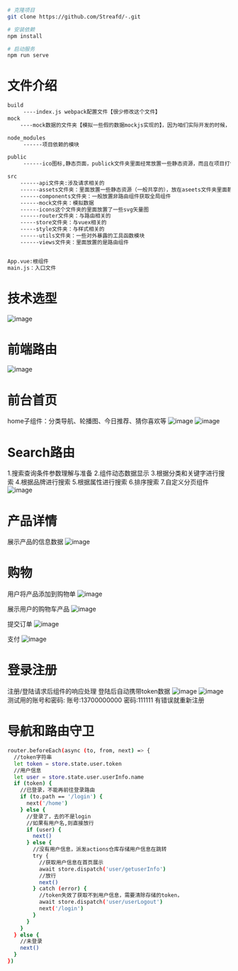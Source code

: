 ```bash
# 克隆项目
git clone https://github.com/Streafd/-.git

# 安装依赖
npm install

# 启动服务
npm run serve
```


# 文件介绍
```bash
build
     ----index.js webpack配置文件【很少修改这个文件】
mock
    ----mock数据的文件夹【模拟一些假的数据mockjs实现的】，因为咱们实际开发的时候，利用的是真是接口

node_modules
     ------项目依赖的模块

public
     ------ico图标,静态页面，publick文件夹里面经常放置一些静态资源，而且在项目打包的时候webpack不会编译这个文件夹，原封不动的打包到dist文件夹里面

src
    ------api文件夹:涉及请求相关的
    ------assets文件夹：里面放置一些静态资源（一般共享的），放在aseets文件夹里面静态资源，在webpack打包的时候，会进行编译
    ------components文件夹：一般放置非路由组件获取全局组件
    ------mock文件夹：模拟数据
    ------icons这个文件夹的里面放置了一些svg矢量图
    ------router文件夹：与路由相关的
    -----store文件夹：与vuex相关的
    -----style文件夹：与样式相关的
    ------utils文件夹：一些对外暴露的工具函数模块
    ------views文件夹：里面放置的是路由组件


App.vue:根组件
main.js：入口文件
```

# 技术选型
![image](https://github.com/Streafd/DeomImg/blob/master/qiantai/1688566486784.png)

# 前端路由
![image](https://github.com/Streafd/DeomImg/blob/master/qiantai/1688565370066.png)

# 前台首页
home子组件：分类导航、轮播图、今日推荐、猜你喜欢等
![image](https://github.com/Streafd/DeomImg/blob/master/qiantai/1688457596364.png)
![image](https://github.com/Streafd/DeomImg/blob/master/qiantai/1688457639572.png)

# Search路由
1.搜索查询条件参数理解与准备 2.组件动态数据显示 3.根据分类和关键字进行搜索 4.根据品牌进行搜索 5.根据属性进行搜索 6.排序搜索 7.自定义分页组件
![image](https://github.com/Streafd/DeomImg/blob/master/qiantai/1688457721546.png)

# 产品详情
展示产品的信息数据
![image](https://github.com/Streafd/DeomImg/blob/master/qiantai/1688457877686.png)

# 购物
用户将产品添加到购物单
![image](https://github.com/Streafd/DeomImg/blob/master/qiantai/1688457943539.png)

展示用户的购物车产品
![image](https://github.com/Streafd/DeomImg/blob/master/qiantai/1688457971969.png)

提交订单
![image](https://github.com/Streafd/DeomImg/blob/master/qiantai/1688458000495.png)

支付
![image](https://github.com/Streafd/DeomImg/blob/master/qiantai/1688458049181.png)

# 登录注册
注册/登陆请求后组件的响应处理 
登陆后自动携带token数据
![image](https://github.com/Streafd/DeomImg/blob/master/qiantai/1688458067598.png)
![image](https://github.com/Streafd/DeomImg/blob/master/qiantai/1688458135468.png)
测试用的账号和密码:
账号:13700000000 密码:111111
有错误就重新注册

# 导航和路由守卫
```bash
router.beforeEach(async (to, from, next) => {
  //token字符串
  let token = store.state.user.token
  //用户信息
  let user = store.state.user.userInfo.name
  if (token) {
    //已登录，不能再前往登录路由
    if (to.path == '/login') {
      next('/home')
    } else {
      //登录了，去的不是login
      //如果有用户名,则直接放行
      if (user) {
        next()
      } else {
        //没有用户信息，派发actions仓库存储用户信息在跳转
        try {
          //获取用户信息在首页展示
          await store.dispatch('user/getuserInfo')
          //放行
          next()
        } catch (error) {
          //token失效了获取不到用户信息，需要清除存储的token，
          await store.dispatch('user/userLogout')
          next('/login')
        }
      }
    }
  } else {
    //未登录
    next()
  }
})
```
